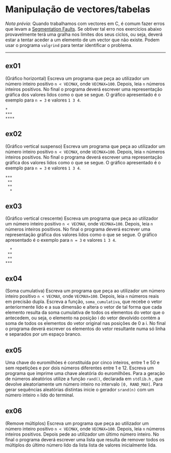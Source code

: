 # Manipulação de vectores/tabelas

*Nota prévia:* Quando trabalhamos com vectores em C, é comum fazer erros que levam a [Segmentation Faults](https://en.wikipedia.org/wiki/Segmentation_fault). Se obtiver tal erro nos exercícios abaixo provavelmente terá uma gralha nos limites dos seus ciclos, ou seja, deverá estar a tentar aceder a um elemento de um vector que não existe.
Podem usar o programa `valgrind` para tentar identificar o problema.

---

## ex01

(Gráfico horizontal) Escreva um programa que peça ao utilizador um número inteiro positivo `n < VECMAX`, onde `VECMAX=100`. Depois, leia `n` números inteiros positivos. No final o programa deverá escrever uma representação gráfica dos valores lidos como o que se segue. O gráfico apresentado é o exemplo para `n = 3` e valores `1 3 4`.

```
*
***
****
```

## ex02

(Gráfico vertical suspenso) Escreva um programa que peça ao utilizador um número inteiro positivo `n < VECMAX`, onde `VECMAX=100`. Depois, leia `n` números inteiros positivos. No final o programa deverá escrever uma representação gráfica dos valores lidos como o que se segue. O gráfico apresentado é o exemplo para `n = 3` e valores `1 3 4`.

```
***
 **
 **
  *
```

## ex03

(Gráfico vertical crescente) Escreva um programa que peça ao utilizador um número inteiro positivo `n < VECMAX`, onde `VECMAX=100`. Depois, leia `n` números inteiros positivos. No final o programa deverá escrever uma representação gráfica dos valores lidos como o que se segue. O gráfico apresentado é o exemplo para `n = 3` e valores `1 3 4`.

```
  *
 **
 **
***
```

## ex04
(Soma cumulativa) Escreva um programa que peça ao utilizador um número inteiro positivo `n < VECMAX`, onde `VECMAX=100`. Depois, leia `n` números reais em precisão dupla.
Escreva a função, `soma_cumulativa`, que recebe o vetor anteriormente lido e a sua dimensão e altera o vetor de tal forma que cada elemento resulta da soma cumulativa de todos os elementos do vetor que o antecedem, ou
seja, o elemento na posição i do vetor devolvido contém a soma de todos os
elementos do vetor original nas posições de 0 a i.
No final o programa deverá escrever os elementos do vetor resultante numa só linha e separados por um espaço branco.

## ex05
Uma chave do euromilhões é constituída por cinco inteiros,
entre 1 e 50 e sem repetições e por dois números diferentes
entre 1 e 12.
Escreva um programa que imprime uma chave aleatória do euromilhões.
Para a geração de números aleatórios utilize a função `rand()`,
declarada em `stdlib.h` , que devolve aleatoriamente um número
inteiro no intervalo `[0, RAND_MAX[`.
Para gerar sequências aleatórias distintas inicie o gerador `srand(n)`
com um número inteiro `n` lido do terminal.

## ex06
(Remove múltiplos) Escreva um programa que peça ao utilizador um número inteiro positivo `n < VECMAX`, onde `VECMAX=100`. Depois, leia `n` números inteiros positivos.
Depois pede ao utilizador um último número inteiro.
No final o programa deverá escrever uma lista que resulta de remover
todos os múltiplos do último número lido da lista lista de valores inicialmente lida.
